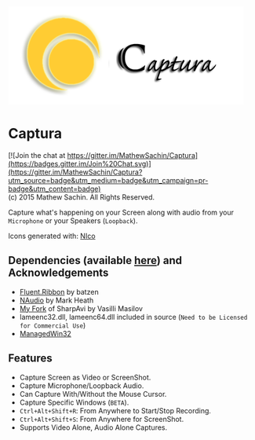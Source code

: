 ![Captura Logo](/Images/Logo.png) 

# Captura
[![Join the chat at https://gitter.im/MathewSachin/Captura](https://badges.gitter.im/Join%20Chat.svg)](https://gitter.im/MathewSachin/Captura?utm_source=badge&utm_medium=badge&utm_campaign=pr-badge&utm_content=badge)  
(c) 2015 Mathew Sachin. All Rights Reserved.

Capture what's happening on your Screen along with audio from your `Microphone` or your Speakers (`Loopback`).

Icons generated with: [NIco](http://github.com/MathewSachin/NIco)

Dependencies (available [here](https://github.com/MathewSachin/Captura/releases/download/v2.3/Captura.zip)) and Acknowledgements
--------------------------------------------------------------
* [Fluent.Ribbon](https://github.com/fluentribbon/Fluent.Ribbon) by batzen
* [NAudio](http://github.com/naudio/NAudio) by Mark Heath
* [My Fork](http://github.com/MathewSachin/SharpAvi) of SharpAvi by Vasilli Masilov
* lameenc32.dll, lameenc64.dll included in source (`Need to be Licensed for Commercial Use`)
* [ManagedWin32](http://github.com/MathewSachin/ManagedWin32)

Features
--------------------------------------------------------------
* Capture Screen as Video or ScreenShot.
* Capture Microphone/Loopback Audio.
* Can Capture With/Without the Mouse Cursor.
* Capture Specific Windows (`BETA`).
* `Ctrl+Alt+Shift+R`: From Anywhere to Start/Stop Recording.
* `Ctrl+Alt+Shift+S`: From Anywhere for ScreenShot.
* Supports Video Alone, Audio Alone Captures.
